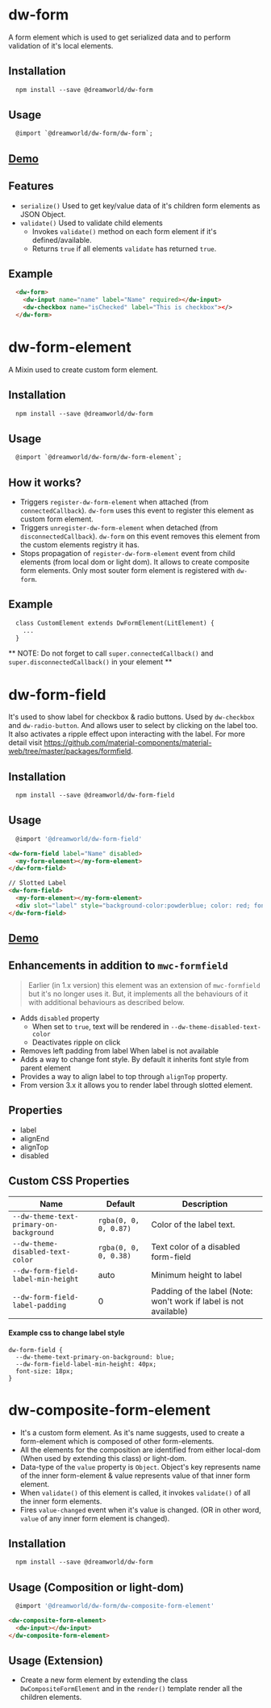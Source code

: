 # dw-form

A form element which is used to get serialized data and to perform validation of it's local elements.

## Installation

```html
  npm install --save @dreamworld/dw-form
```

## Usage

```html
  @import `@dreamworld/dw-form/dw-form`;
```

## [Demo](https://dreamworldsolutions.github.io/dw-form/demo/index.html)

## Features

- `serialize()` Used to get key/value data of it's children form elements as JSON Object.
- `validate()` Used to validate child elements
  - Invokes `validate()` method on each form element if it's defined/available.
  - Returns `true` if all elements `validate` has returned `true`.

## Example

```html
  <dw-form>
    <dw-input name="name" label="Name" required></dw-input>
    <dw-checkbox name="isChecked" label="This is checkbox"></>
  </dw-form>
```


# dw-form-element

A Mixin used to create custom form element.

## Installation

```html
  npm install --save @dreamworld/dw-form
```

## Usage

```html
  @import `@dreamworld/dw-form/dw-form-element`;
```

## How it works?

- Triggers `register-dw-form-element` when attached (from `connectedCallback`). `dw-form` uses this event to register
 this element as custom form element.
- Triggers `unregister-dw-form-element` when detached (from `disconnectedCallback`). `dw-form` on this event removes
this element from the custom elements registry it has.
- Stops propagation of `register-dw-form-element` event from child elements (from local dom or light dom). It allows to
create composite form elements. Only most souter form element is registered with `dw-form`.

## Example

```html
  class CustomElement extends DwFormElement(LitElement) {
    ...
  }
```

** NOTE: Do not forget to call `super.connectedCallback()` and `super.disconnectedCallback()` in your element **

# dw-form-field

It's used to show label for checkbox & radio buttons. Used by `dw-checkbox` and `dw-radio-button`.
And allows user to select by clicking on the label too.
It also activates a ripple effect upon interacting with the label. For more detail visit
 https://github.com/material-components/material-web/tree/master/packages/formfield.


## Installation
```html
  npm install --save @dreamworld/dw-form-field
```

## Usage

```js
  @import '@dreamworld/dw-form-field'
```


```html
<dw-form-field label="Name" disabled>
  <my-form-element></my-form-element>
</dw-form-field>
```

```html
// Slotted Label
<dw-form-field>
  <my-form-element></my-form-element>
  <div slot="label" style="background-color:powderblue; color: red; font-size: 24px;">Hello Slotted Label</div>
</dw-form-field>
```

## [Demo](https://dreamworldsolutions.github.io/dw-form-field/demo/index.html)

## Enhancements in addition to `mwc-formfield`

> Earlier (in 1.x version) this element was an extension of `mwc-formfield` but it's no longer uses it.
> But, it implements all the behaviours of it with additional behaviours as described below.

- Adds `disabled` property
  - When set to `true`, text will be rendered in `--dw-theme-disabled-text-color`
  - Deactivates ripple on click
- Removes left padding from label When label is not available
- Adds a way to change font style. By default it inherits font style from parent element
- Provides a way to align label to top through `alignTop` property.
- From version 3.x it allows you to render label through slotted element.

## Properties

- label
- alignEnd
- alignTop
- disabled

## Custom CSS Properties

| Name | Default | Description |
| ---- | ------ | --------- |
| `--dw-theme-text-primary-on-background` | `rgba(0, 0, 0, 0.87)` | Color of the label text. |
| `--dw-theme-disabled-text-color` | `rgba(0, 0, 0, 0.38)` | Text color of a disabled form-field |
| `--dw-form-field-label-min-height` | auto | Minimum height to label |
| `--dw-form-field-label-padding` | 0 | Padding of the label (Note: won't work if label is not available) |

#### Example css to change label style

```
dw-form-field {
  --dw-theme-text-primary-on-background: blue;
  --dw-form-field-label-min-height: 40px;
  font-size: 18px;
}
```

# dw-composite-form-element
- It's a custom form element. As it's name suggests, used to create a form-element which is composed of other form-elements.
- All the elements for the composition are identified from either local-dom (When used by extending this class) or light-dom.
- Data-type of the `value` property is `Object`. Object's key represents name of the inner form-element & value represents value of that inner form element.
- When `validate()` of this element is called, it invokes `validate()` of all the inner form elements.
- Fires `value-changed` event when it's value is changed. (OR in other word, `value` of any inner form element is changed).

## Installation
```html
  npm install --save @dreamworld/dw-form
```

## Usage (Composition or light-dom)

```js
  @import '@dreamworld/dw-form/dw-composite-form-element'
```

```html
<dw-composite-form-element>
  <dw-input></dw-input>
</dw-composite-form-element>
```

## Usage (Extension)
- Create a new form element by extending the class `DwCompositeFormElement` and in the `render()` template render all the children elements.
